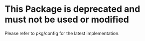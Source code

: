 # This Package is deprecated and must not be used or modified

Please refer to pkg/config for the latest implementation.